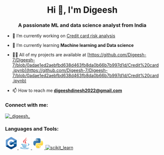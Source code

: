 <h1 align="center">Hi 👋, I'm Digeesh</h1>
<h3 align="center">A passionate ML and data science analyst from India</h3>

- 🔭 I’m currently working on [Credit card risk analysis](https://github.com/Digeesh-7/Digeesh-7/blob/0adae1ed2aebfbd638d463fb8da0b66b7b997d1d/Credit%20card.ipynb)

- 🌱 I’m currently learning **Machine learning and Data science**

- 👨‍💻 All of my projects are available at [https://github.com/Digeesh-7/Digeesh-7/blob/0adae1ed2aebfbd638d463fb8da0b66b7b997d1d/Credit%20card.ipynb](https://github.com/Digeesh-7/Digeesh-7/blob/0adae1ed2aebfbd638d463fb8da0b66b7b997d1d/Credit%20card.ipynb)

- 📫 How to reach me **digeeshdinesh2022@gmail.com**

<h3 align="left">Connect with me:</h3>
<p align="left">
<a href="https://instagram.com/_digeesh_" target="blank"><img align="center" src="https://raw.githubusercontent.com/rahuldkjain/github-profile-readme-generator/master/src/images/icons/Social/instagram.svg" alt="_digeesh_" height="30" width="40" /></a>
</p>

<h3 align="left">Languages and Tools:</h3>
<p align="left"> <a href="https://www.w3schools.com/cpp/" target="_blank" rel="noreferrer"> <img src="https://raw.githubusercontent.com/devicons/devicon/master/icons/cplusplus/cplusplus-original.svg" alt="cplusplus" width="40" height="40"/> </a> <a href="https://www.java.com" target="_blank" rel="noreferrer"> <img src="https://raw.githubusercontent.com/devicons/devicon/master/icons/java/java-original.svg" alt="java" width="40" height="40"/> </a> <a href="https://www.python.org" target="_blank" rel="noreferrer"> <img src="https://raw.githubusercontent.com/devicons/devicon/master/icons/python/python-original.svg" alt="python" width="40" height="40"/> </a> <a href="https://scikit-learn.org/" target="_blank" rel="noreferrer"> <img src="https://upload.wikimedia.org/wikipedia/commons/0/05/Scikit_learn_logo_small.svg" alt="scikit_learn" width="40" height="40"/> </a> </p>
